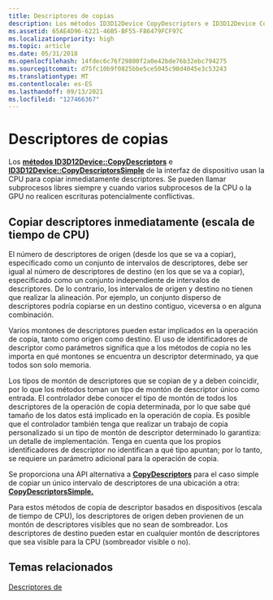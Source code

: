 ```yaml
---
title: Descriptores de copias
description: Los métodos ID3D12Device CopyDescriptors e ID3D12Device CopyDescriptorsSimple de la interfaz de dispositivo usan la CPU para copiar inmediatamente descriptores.
ms.assetid: 65AE4D96-6221-46B5-BF55-F86479FCF97C
ms.localizationpriority: high
ms.topic: article
ms.date: 05/31/2018
ms.openlocfilehash: 14fdec6c76f29800f2a0e42bde76b32ebc794275
ms.sourcegitcommit: d75fc10b9f0825bbe5ce5045c90d4045e3c53243
ms.translationtype: MT
ms.contentlocale: es-ES
ms.lasthandoff: 09/13/2021
ms.locfileid: "127466367"
---
```

# <a name="copying-descriptors"></a>Descriptores de copias

Los [**métodos ID3D12Device::CopyDescriptors**](/windows/desktop/api/d3d12/nf-d3d12-id3d12device-copydescriptors) e [**ID3D12Device::CopyDescriptorsSimple**](/windows/desktop/api/d3d12/nf-d3d12-id3d12device-copydescriptorssimple) de la interfaz de dispositivo usan la CPU para copiar inmediatamente descriptores. Se pueden llamar subprocesos libres siempre y cuando varios subprocesos de la CPU o la GPU no realicen escrituras potencialmente conflictivas.

## <a name="copying-descriptors-immediately-cpu-timeline"></a>Copiar descriptores inmediatamente (escala de tiempo de CPU)

El número de descriptores de origen (desde los que se va a copiar), especificado como un conjunto de intervalos de descriptores, debe ser igual al número de descriptores de destino (en los que se va a copiar), especificado como un conjunto independiente de intervalos de descriptores. De lo contrario, los intervalos de origen y destino no tienen que realizar la alineación. Por ejemplo, un conjunto disperso de descriptores podría copiarse en un destino contiguo, viceversa o en alguna combinación.

Varios montones de descriptores pueden estar implicados en la operación de copia, tanto como origen como destino. El uso de identificadores de descriptor como parámetros significa que a los métodos de copia no les importa en qué montones se encuentra un descriptor determinado, ya que todos son solo memoria.

Los tipos de montón de descriptores que se copian de y a deben coincidir, por lo que los métodos toman un tipo de montón de descriptor único como entrada. El controlador debe conocer el tipo de montón de todos los descriptores de la operación de copia determinada, por lo que sabe qué tamaño de los datos está implicado en la operación de copia. Es posible que el controlador también tenga que realizar un trabajo de copia personalizado si un tipo de montón de descriptor determinado lo garantiza: un detalle de implementación. Tenga en cuenta que los propios identificadores de descriptor no identifican a qué tipo apuntan; por lo tanto, se requiere un parámetro adicional para la operación de copia.

Se proporciona una API alternativa a [**CopyDescriptors**](/windows/desktop/api/d3d12/nf-d3d12-id3d12device-copydescriptors) para el caso simple de copiar un único intervalo de descriptores de una ubicación a otra: [**CopyDescriptorsSimple.**](/windows/desktop/api/d3d12/nf-d3d12-id3d12device-copydescriptorssimple)

Para estos métodos de copia de descriptor basados en dispositivos (escala de tiempo de CPU), los descriptores de origen deben provienen de un montón de descriptores visibles que no sean de sombreador. Los descriptores de destino pueden estar en cualquier montón de descriptores que sea visible para la CPU (sombreador visible o no).

## <a name="related-topics"></a>Temas relacionados

<dl> <dt>

[Descriptores de](descriptors.md)
</dt> </dl>

 

 




